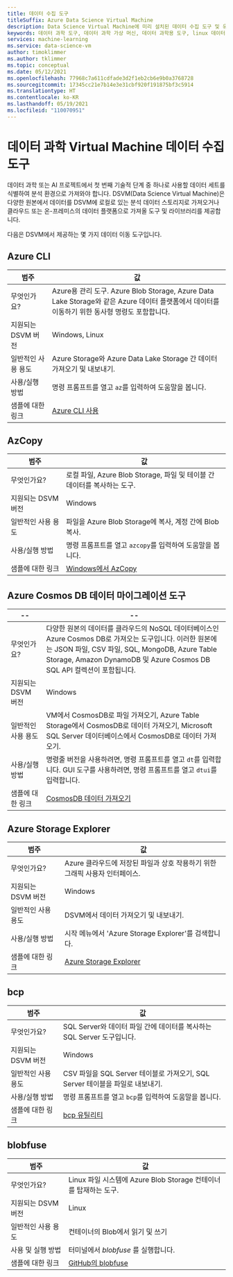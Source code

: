 ```yaml
---
title: 데이터 수집 도구
titleSuffix: Azure Data Science Virtual Machine
description: Data Science Virtual Machine에 미리 설치된 데이터 수집 도구 및 유틸리티에 대해 알아봅니다.
keywords: 데이터 과학 도구, 데이터 과학 가상 머신, 데이터 과학용 도구, linux 데이터 과학
services: machine-learning
ms.service: data-science-vm
author: timoklimmer
ms.author: tklimmer
ms.topic: conceptual
ms.date: 05/12/2021
ms.openlocfilehash: 77968c7a611cdfade3d2f1eb2cb6e9b0a3768728
ms.sourcegitcommit: 17345cc21e7b14e3e31cbf920f191875bf3c5914
ms.translationtype: HT
ms.contentlocale: ko-KR
ms.lasthandoff: 05/19/2021
ms.locfileid: "110070951"
---
```

# <a name="data-science-virtual-machine-data-ingestion-tools"></a>데이터 과학 Virtual Machine 데이터 수집 도구

데이터 과학 또는 AI 프로젝트에서 첫 번째 기술적 단계 중 하나로 사용할 데이터 세트를 식별하여 분석 환경으로 가져와야 합니다. DSVM(Data Science Virtual Machine)은 다양한 원본에서 데이터를 DSVM에 로컬로 있는 분석 데이터 스토리지로 가져오거나 클라우드 또는 온-프레미스의 데이터 플랫폼으로 가져올 도구 및 라이브러리를 제공합니다.

다음은 DSVM에서 제공하는 몇 가지 데이터 이동 도구입니다.

## <a name="azure-cli"></a>Azure CLI

| 범주 | 값 |
|--|--|
| 무엇인가요? | Azure용 관리 도구. Azure Blob Storage, Azure Data Lake Storage와 같은 Azure 데이터 플랫폼에서 데이터를 이동하기 위한 동사형 명령도 포함합니다. |
| 지원되는 DSVM 버전 | Windows, Linux |
| 일반적인 사용 용도 | Azure Storage와 Azure Data Lake Storage 간 데이터 가져오기 및 내보내기. |
| 사용/실행 방법 | 명령 프롬프트를 열고 `az`를 입력하여 도움말을 봅니다. |
| 샘플에 대한 링크 | [Azure CLI 사용](/cli/azure) |


## <a name="azcopy"></a>AzCopy

| 범주 | 값 |
|--|--|
| 무엇인가요? | 로컬 파일, Azure Blob Storage, 파일 및 테이블 간 데이터를 복사하는 도구. |
| 지원되는 DSVM 버전 | Windows |
| 일반적인 사용 용도 | 파일을 Azure Blob Storage에 복사, 계정 간에 Blob 복사. |
| 사용/실행 방법 | 명령 프롬프트를 열고 `azcopy`를 입력하여 도움말을 봅니다. |
| 샘플에 대한 링크 | [Windows에서 AzCopy](../../storage/common/storage-use-azcopy-v10.md) |


## <a name="azure-cosmos-db-data-migration-tool"></a>Azure Cosmos DB 데이터 마이그레이션 도구

|--|--|
| ------------- | ------------- |
| 무엇인가요? | 다양한 원본의 데이터를 클라우드의 NoSQL 데이터베이스인 Azure Cosmos DB로 가져오는 도구입니다. 이러한 원본에는 JSON 파일, CSV 파일, SQL, MongoDB, Azure Table Storage, Amazon DynamoDB 및 Azure Cosmos DB SQL API 컬렉션이 포함됩니다. |
| 지원되는 DSVM 버전 | Windows |
| 일반적인 사용 용도 | VM에서 CosmosDB로 파일 가져오기, Azure Table Storage에서 CosmosDB로 데이터 가져오기, Microsoft SQL Server 데이터베이스에서 CosmosDB로 데이터 가져오기. |
| 사용/실행 방법 | 명령줄 버전을 사용하려면, 명령 프롬프트를 열고 `dt`를 입력합니다. GUI 도구를 사용하려면, 명령 프롬프트를 열고 `dtui`를 입력합니다. |
| 샘플에 대한 링크 | [CosmosDB 데이터 가져오기](../../cosmos-db/import-data.md) |

## <a name="azure-storage-explorer"></a>Azure Storage Explorer

| 범주 | 값 |
|--|--|
| 무엇인가요? | Azure 클라우드에 저장된 파일과 상호 작용하기 위한 그래픽 사용자 인터페이스. |
| 지원되는 DSVM 버전 | Windows |
| 일반적인 사용 용도 | DSVM에서 데이터 가져오기 및 내보내기. |
| 사용/실행 방법 | 시작 메뉴에서 'Azure Storage Explorer'를 검색합니다. |
| 샘플에 대한 링크 | [Azure Storage Explorer](vm-do-ten-things.md#access-azure-data-and-analytics-services) |

## <a name="bcp"></a>bcp

| 범주 | 값 |
|--|--|
| 무엇인가요? | SQL Server와 데이터 파일 간에 데이터를 복사하는 SQL Server 도구입니다. |
| 지원되는 DSVM 버전 | Windows |
| 일반적인 사용 용도 | CSV 파일을 SQL Server 테이블로 가져오기, SQL Server 테이블을 파일로 내보내기. |
| 사용/실행 방법 | 명령 프롬프트를 열고 `bcp`를 입력하여 도움말을 봅니다. |
| 샘플에 대한 링크 | [bcp 유틸리티](/sql/tools/bcp-utility) |

## <a name="blobfuse"></a>blobfuse

| 범주 | 값 |
|--|--|
| 무엇인가요? | Linux 파일 시스템에 Azure Blob Storage 컨테이너를 탑재하는 도구. |
| 지원되는 DSVM 버전 | Linux |
| 일반적인 사용 용도 | 컨테이너의 Blob에서 읽기 및 쓰기 |
| 사용 및 실행 방법 | 터미널에서 _blobfuse_ 를 실행합니다. |
| 샘플에 대한 링크 | [GitHub의 blobfuse](https://github.com/Azure/azure-storage-fuse) |
